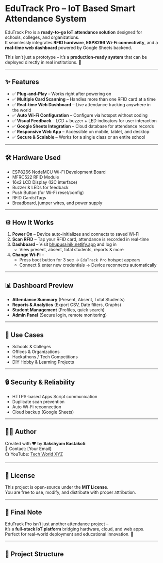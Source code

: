 # EduTrack Pro – IoT Based Smart Attendance System

EduTrack Pro is a **ready-to-go IoT attendance solution** designed for schools, colleges, and organizations.  
It seamlessly integrates **RFID hardware**, **ESP8266 Wi-Fi connectivity**, and a **real-time web dashboard** powered by Google Sheets backend.  

This isn’t just a prototype – it’s a **production-ready system** that can be deployed directly in real institutions. 🚀  

---

## ✨ Features

- ✅ **Plug-and-Play** – Works right after powering on  
- ✅ **Multiple Card Scanning** – Handles more than one RFID card at a time  
- ✅ **Real-time Web Dashboard** – Live attendance tracking anywhere in the world  
- ✅ **Auto Wi-Fi Configuration** – Configure via hotspot without coding  
- ✅ **Visual Feedback** – LCD + buzzer + LED indicators for user interaction  
- ✅ **Google Sheets Integration** – Cloud database for attendance records  
- ✅ **Responsive Web App** – Accessible on mobile, tablet, and desktop  
- ✅ **Secure & Scalable** – Works for a single class or an entire school  

---

## 🛠️ Hardware Used

- ESP8266 NodeMCU Wi-Fi Development Board  
- MFRC522 RFID Module  
- 16x2 LCD Display (I2C interface)  
- Buzzer & LEDs for feedback  
- Push Button (for Wi-Fi reset/config)  
- RFID Cards/Tags  
- Breadboard, jumper wires, and power supply  


---

## ⚙️ How It Works

1. **Power On** – Device auto-initializes and connects to saved Wi-Fi  
2. **Scan RFID** – Tap your RFID card, attendance is recorded in real-time  
3. **Dashboard** – Visit [bhupusainik.netlify.app](https://bhupusainik.netlify.app) and log in  
   - View present, absent, total students, reports & more  
4. **Change Wi-Fi** –  
   - Press boot button for 3 sec → `EduTrack Pro` hotspot appears  
   - Connect & enter new credentials → Device reconnects automatically  

---

## 📊 Dashboard Preview

- **Attendance Summary** (Present, Absent, Total Students)  
- **Reports & Analytics** (Export CSV, Date filters, Graphs)  
- **Student Management** (Profiles, quick search)  
- **Admin Panel** (Secure login, remote monitoring)  

---

## 🚀 Use Cases

- Schools & Colleges  
- Offices & Organizations  
- Hackathons / Tech Competitions  
- DIY Hobby & Learning Projects  

---

## 🔒 Security & Reliability

- HTTPS-based Apps Script communication  
- Duplicate scan prevention  
- Auto Wi-Fi reconnection  
- Cloud backup (Google Sheets)  

---

## 👨‍💻 Author

Created with ❤️ by **Sakshyam Bastakoti**  
📧 Contact: [Your Email]  
📺 YouTube: [Tech World XYZ](https://www.youtube.com/@techworldxyz/)  

---

## 📜 License

This project is open-source under the **MIT License**.  
You are free to use, modify, and distribute with proper attribution.  

---

## 🌟 Final Note

EduTrack Pro isn’t just another attendance project –  
it’s a **full-stack IoT platform** bridging hardware, cloud, and web apps.  
Perfect for real-world deployment and educational innovation. 🎯  

---


## 📂 Project Structure

